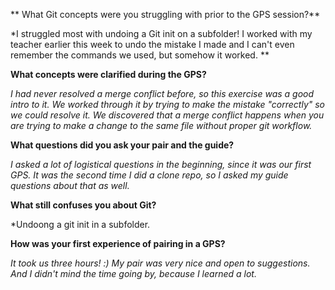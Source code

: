 ** What Git concepts were you struggling with prior to the GPS session?**

*I struggled most with undoing a Git init on a subfolder! I worked with my teacher earlier this week to undo the mistake I made and I can't even remember the commands we used, but somehow it worked. **

**What concepts were clarified during the GPS?**

*I had never resolved a merge conflict before, so this exercise was a good intro to it. We worked through it by trying to make the mistake "correctly" so we could resolve it. We discovered that a merge conflict happens when you are trying to make a change to the same file without proper git workflow.*

**What questions did you ask your pair and the guide?**

*I asked a lot of logistical questions in the beginning, since it was our first GPS. It was the second time I did a clone repo, so I asked my guide questions about that as well.*

**What still confuses you about Git?**

*Undoong a git init in a subfolder.

**How was your first experience of pairing in a GPS?**

*It took us three hours! :) My pair was very nice and open to suggestions. And I didn't mind the time going by, because I learned a lot.*